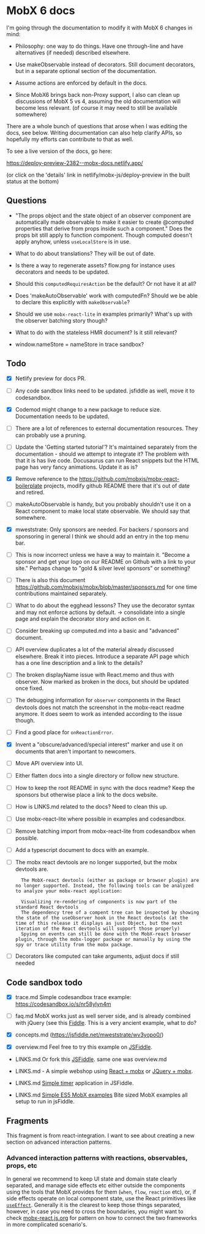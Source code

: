 # MobX 6 docs

I'm going through the documentation to modify it with MobX 6 changes in mind:

-   Philosophy: one way to do things. Have one through-line and have alternatives (if needed) described elsewhere.

-   Use makeObservable instead of decorators. Still document decorators, but in a separate optional section of the documentation.

-   Assume actions are enforced by default in the docs.

-   Since MobX6 brings back non-Proxy support, I also can clean up discussions of MobX 5 vs 4, assuming the old documentation will become less relevant. (of course it may need to still be available somewhere)

There are a whole bunch of questions that arose when I was editing the docs, see
below. Writing documentation can also help clarify APIs, so hopefully my efforts can contribute to that as well.

To see a live version of the docs, go here:

https://deploy-preview-2382--mobx-docs.netlify.app/

(or click on the 'details' link in netlify/mobx-js/deploy-preview in the built status at the bottom)

## Questions

-   "The props object and the state object of an observer component are automatically made observable to make it easier to create @computed properties that derive from props inside such a component." Does the props bit still apply to function component. Though computed doesn't apply anyhow, unless `useLocalStore` is in use.

-   What to do about translations? They will be out of date.

-   Is there a way to regenerate assets? flow.png for instance uses decorators and needs to be updated.

*   Should this `computedRequiresAction` be the default? Or not have it at all?

*   Does 'makeAutoObservable' work with computedFn? Should we be able to declare this explicitly with `makeObservable`?

*   Should we use `mobx-react-lite` in examples primarily? What's up with the
    observer batching story though?

*   What to do with the stateless HMR document? Is it still relevant?

-   window.nameStore = nameStore in trace sandbox?

## Todo

-   [x] Netlify preview for docs PR.
-   [ ] Any code sandbox links need to be updated. jsfiddle as well, move it to codesandbox.
-   [x] Codemod might change to a new package to reduce size. Documentation needs to be updated.
-   [ ] There are a lot of references to external documentation resources. They can probably use a pruning.
-   [ ] Update the 'Getting started tutorial'? It's maintained separately from the documentation - should we attempt to integrate it? The problem with that it is has live code. Docusaurus can run React snippets but the HTML page has very fancy animations. Update it as is?
-   [x] Remove reference to the https://github.com/mobxjs/mobx-react-boilerplate projects, modify github README there that it's out of date and retired.
-   [ ] makeAutoObservable is handy, but you probably shouldn't use it on a React component to make local state observable. We should say that somewhere.
-   [x] mweststrate: Only sponsors are needed. For backers / sponsors and sponsoring in general I think we should add an entry in the top menu bar.
-   [ ] This is now incorrect unless we have a way to maintain it. "Become a sponsor and get your logo on our README on Github with a link to your site." Perhaps change to "gold & silver level sponsors" or something?
-   [ ] There is also this document https://github.com/mobxjs/mobx/blob/master/sponsors.md for one time contributions maintained separately.
-   [ ] What to do about the egghead lessons? They use the decorator syntax and may not enforce actions by default. -> consolidate into a single page and explain the decorator story and action on it.
-   [ ] Consider breaking up computed.md into a basic and "advanced" document.
-   [ ] API overview duplicates a lot of the material already discussed elsewhere. Break it into pieces. Introduce a separate API page which has a one line description and a link to the details?
-   [ ] The broken displayName issue with React.memo and thus with observer. Now marked as broken in the docs, but should be updated once fixed.
-   [ ] The debugging information for `observer` components in the React devtools does not match the screenshot in the mobx-react readme anymore. It does seem to work as intended according to the issue though.
-   [ ] Find a good place for `onReactionError`.
-   [x] Invent a "obscure/advanced/special interest" marker and use it on documents that aren't important to newcomers.
-   [ ] Move API overview into UI.
-   [ ] Either flatten docs into a single directory or follow new structure.
-   [ ] How to keep the root README in sync with the docs readme? Keep the sponsors but otherwise place a link to the docs website.
-   [ ] How is LINKS.md related to the docs? Need to clean this up.
-   [ ] Use mobx-react-lite where possible in examples and codesandbox.
-   [ ] Remove batching import from mobx-react-lite from codesandbox when possible.
-   [ ] Add a typescript document to docs with an example.
-   [ ] The mobx react devtools are no longer supported, but the mobx devtools are.

        The MobX-react devtools (either as package or browser plugin) are no longer supported. Instead, the following tools can be analyzed to analyze your mobx-react application:

        Visualizing re-rendering of components is now part of the standard React devtools
        The dependency tree of a compent tree can be inspected by showing the state of the useObserver hook in the React devtools (at the time of this release it displays as just Object, but the next iteration of the React devtools will support those properly)
        Spying on events can still be done with the MobX-react browser plugin, through the mobx-logger package or manually by using the spy or trace utility from the mobx package.

-   [ ] Decorators like computed can take arguments, adjust docs if still needed

## Code sandbox todo

-   [x] trace.md Simple codesandbox trace example: https://codesandbox.io/s/nr58ylyn4m

-   [ ] faq.md MobX works just as well server side, and is already combined with jQuery (see this [Fiddle](http://jsfiddle.net/mweststrate/vxn7qgdw). This is a very ancient example, what to do?

-   [x] concepts.md (https://jsfiddle.net/mweststrate/wv3yopo0/)

-   [x] overview.md Feel free to try this example on [JSFiddle](http://jsfiddle.net/mweststrate/wgbe4guu/).

-   LINKS.md Or fork this [JSFiddle](https://jsfiddle.net/mweststrate/wgbe4guu/). same one was overview.md

-   LINKS.md - A simple webshop using [React + mobx](https://jsfiddle.net/mweststrate/46vL0phw) or [JQuery + mobx](http://jsfiddle.net/mweststrate/vxn7qgdw).

-   LINKS.md [Simple timer](https://jsfiddle.net/mweststrate/wgbe4guu/) application in JSFiddle.

-   LINKS.md [Simple ES5 MobX examples](https://github.com/mattruby/mobx-examples) Bite sized MobX examples all setup to run in jsFiddle.

## Fragments

This fragment is from react-integration. I want to see about creating
a new section on advanced interaction patterns.

### Advanced interaction patterns with reactions, observables, props, etc

In general we recommend to keep UI state and domain state clearly separated,
and manage side effects etc either outside the components using the tools that MobX provides for them (`when`, `flow`, `reaction` etc),
or, if side effects operate on local component state, use the React primitives like [`useEffect`](https://reactjs.org/docs/hooks-effect.html).
Generally it is the clearest to keep those things separated, however, in case you need to cross the boundaries, you might want to check [mobx-react.js.org](https://mobx-react.js.org/) for pattern on how to connect the two frameworks in more complicated scenario's.
